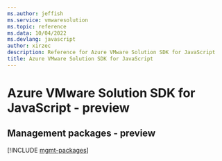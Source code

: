 ```yaml
---
ms.author: jeffish
ms.service: vmwaresolution
ms.topic: reference
ms.data: 10/04/2022
ms.devlang: javascript
author: xirzec
description: Reference for Azure VMware Solution SDK for JavaScript
title: Azure VMware Solution SDK for JavaScript
---
```

# Azure VMware Solution SDK for JavaScript - preview

## Management packages - preview
[!INCLUDE [mgmt-packages](vmware-solution-mgmt-index.md)]
